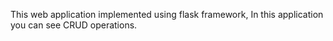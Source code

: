 This web application implemented using flask framework, In this application you can see CRUD operations.
